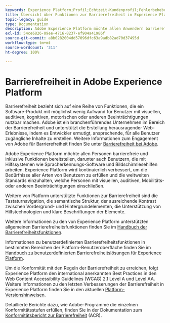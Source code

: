 ```yaml
---
keywords: Experience Platform;Profil;Echtzeit-Kundenprofil;Fehlerbehebung;API;Einheitliches Profil;Einheitliches Profil;Profil;RTCP;XDM-Diagramme
title: Übersicht über Funktionen zur Barrierefreiheit in Experience Platform
topic-legacy: guide
type: Documentation
description: Adobe Experience Platform möchte allen Anwendern barrierefreie und inklusive Funktionen bieten.
exl-id: 54ce6826-09ee-4716-8237-ef904a41986f
source-git-commit: a8b0282004dd57096dfc63a9adb82ad70d37495d
workflow-type: tm+mt
source-wordcount: '311'
ht-degree: 100%

---
```


# Barrierefreiheit in Adobe Experience Platform

Barrierefreiheit bezieht sich auf eine Reihe von Funktionen, die ein Software-Produkt mit möglichst wenig Aufwand für Benutzer mit visuellen, auditiven, kognitiven, motorischen oder anderen Beeinträchtigungen nutzbar machen. Adobe ist ein branchenführendes Unternehmen im Bereich der Barrierefreiheit und unterstützt die Erstellung herausragender Web-Erlebnisse, indem es Entwickler ermutigt, ansprechende, für alle Benutzer zugängliche Inhalte zu erstellen. Weitere Informationen zum Engagement von Adobe für Barrierefreiheit finden Sie unter [Barrierefreiheit bei Adobe](https://www.adobe.com/accessibility.html).

Adobe Experience Platform möchte allen Personen barrierefreie und inklusive Funktionen bereitstellen, darunter auch Benutzern, die mit Hilfssystemen wie Spracherkennungs-Software und Bildschirmlesehilfen arbeiten. Experience Platform wird kontinuierlich verbessert, um die Bedürfnisse aller Arten von Benutzern zu erfüllen und die weltweiten Standards einzuhalten, welche Personen mit visuellen, auditiven, Mobilitäts- oder anderen Beeinträchtigungen einschließen.

Weitere von Platform unterstützte Funktionen zur Barrierefreiheit sind die Tastaturnavigation, die semantische Struktur, der ausreichende Kontrast zwischen Vordergrund- und Hintergrundelementen, die Unterstützung von Hilfstechnologien und klare Beschriftungen der Elemente.

Weitere Informationen zu den von Experience Platform unterstützten allgemeinen Barrierefreiheitsfunktionen finden Sie im [Handbuch der Barrierefreiheitsfunktionen](features.md).

Informationen zu benutzerdefinierten Barrierefreiheitsfunktionen in bestimmten Bereichen der Platform-Benutzeroberfläche finden Sie im [Handbuch zu benutzerdefinierten Barrierefreiheitslösungen für Experience Platform](custom.md).

Um die Konformität mit den Regeln der Barrierefreiheit zu erreichen, folgt Experience Platform den international anerkannten Best Practices in den Web Content Accessibility Guidelines (WCAG) 2.1 Level A und Level AA. Weitere Informationen zu den letzten Verbesserungen der Barrierefreiheit in Experience Platform finden Sie in den aktuellen [Platform-Versionshinweisen](../release-notes/latest/latest.md).

Detaillierte Berichte dazu, wie Adobe-Programme die einzelnen Konformitätsstufen erfüllen, finden Sie in der Dokumentation zum [Konformitätsbericht zur Barrierefreiheit](https://www.adobe.com/accessibility/compliance.html) (ACR).
